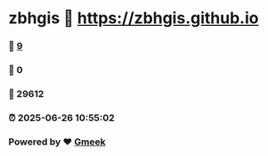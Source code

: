 # zbhgis :link: https://zbhgis.github.io 
### :page_facing_up: [9](https://zbhgis.github.io/tag.html) 
### :speech_balloon: 0 
### :hibiscus: 29612 
### :alarm_clock: 2025-06-26 10:55:02 
### Powered by :heart: [Gmeek](https://github.com/Meekdai/Gmeek)
